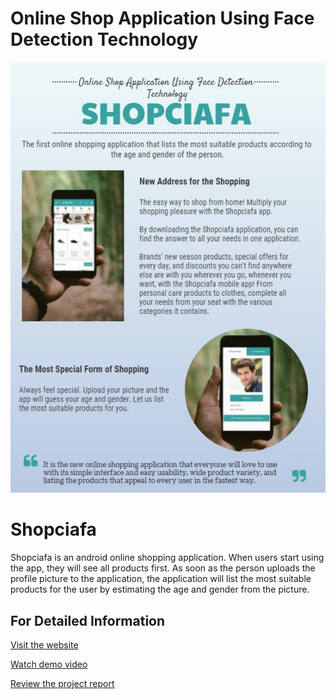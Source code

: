 # Online Shop Application Using Face Detection Technology

![Poster](https://github.com/tugbaguler/Shopciafa/blob/master/assets/poster1.jpg)

# Shopciafa
Shopciafa is an android online shopping application. When users start using the app, they will see all products first. As soon as the person uploads the profile picture to the application, the application will list the most suitable products for the user by estimating the age and gender from the picture.

## For Detailed Information
[Visit the website](https://shopciafa.wordpress.com/shopciafa/)

[Watch demo video](https://youtu.be/d0mv6cGuZFU)

[Review the project report](https://github.com/tugbaguler/Shopciafa/blob/master/REPORT/Shopciafa.pdf)


